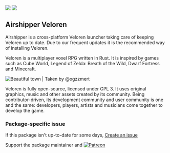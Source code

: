 ﻿[![](https://img.shields.io/chocolatey/v/amazon-chime?color=green&label=amazon-chime)](https://chocolatey.org/packages/amazon-chime) [![](https://img.shields.io/chocolatey/dt/amazon-chime)](https://chocolatey.org/packages/amazon-chime)

## Airshipper Veloren
Airshipper is a cross-platform Veloren launcher taking care of keeping Veloren up to date. Due to our frequent updates it is the recommended way of installing Veloren.

Veloren is a multiplayer voxel RPG written in Rust. It is inspired by games such as Cube World, Legend of Zelda: Breath of the Wild, Dwarf Fortress and Minecraft.

![Beautiful town](https://cdn.jsdelivr.net/gh/tunisiano187/Chocolatey-packages@master/automatic/airshipper/screenshot_1683454504978.png) | Taken by @ogzzmert

Veloren is fully open-source, licensed under GPL 3. It uses original graphics, music and other assets created by its community. Being contributor-driven, its development community and user community is one and the same: developers, players, artists and musicians come together to develop the game.

### Package-specific issue
If this package isn't up-to-date for some days, [Create an issue](https://github.com/tunisiano187/Chocolatey-packages/issues/new/choose)

Support the package maintainer and [![Patreon](https://cdn.jsdelivr.net/gh/tunisiano187/Chocolatey-packages@d15c4e19c709e7148588d4523ffc6dd3cd3c7e5e/icons/patreon.png)](https://www.patreon.com/tunisiano)
